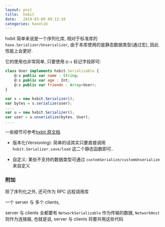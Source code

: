 ```yaml
---
layout: post
title:  hxbit
date:	2019-03-09 09:12:18
categories: haxelib
---
```


hxbit 简单来说是一个序列化库, 相对于标准库的 `haxe.Serializer/Unserializer`,
由于本库使用的是静态数据类型(通过宏), 因此性能上会更好.

它的使用也非常简单, 只要使用 `@:s` 标记字段即可:

```js
class User implements hxbit.Serializable {
    @:s public var name : String;
    @:s public var age : Int;
    @:s public var friends : Array<User>;
}

var s = new hxbit.Serializer();
var bytes = s.serialize(user);
....
var u = new hxbit.Serializer();
var user = u.unserialize(bytes, User);
....
```

<!-- more -->


一些细节可参考[hxbit 原文档](https://github.com/HeapsIO/hxbit)

* 版本化(Versioning): 简单的话其实只要直接调用 `hxbit.Serializer.save/load` 这二个静态函数即可..

* 自定义: 某些不支持的数据类型可通过 `customSerialize/customUnserialize` 来自定义

### 附加

除了序列化之外, 还可作为 RPC 远程调用库

一个 server 与 多个 clients,

server 与 clients 全都要有 `NetworkSerializable` 作为传输的数据, `NetworkHost` 则作为连接器, 
也就是说, server 与 clients 将要共用这些代码



